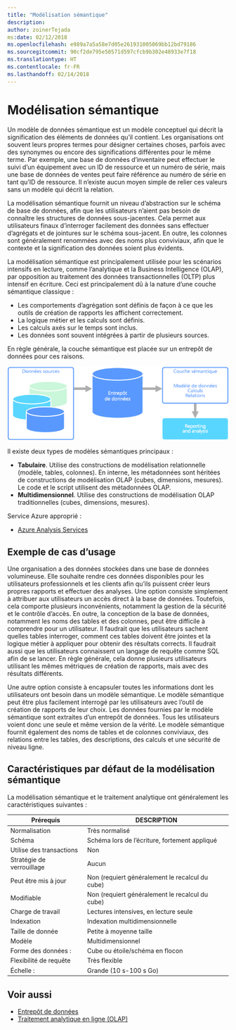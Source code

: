 ```yaml
---
title: "Modélisation sémantique"
description: 
author: zoinerTejada
ms:date: 02/12/2018
ms.openlocfilehash: e989a7a5a58e7d05e261931005069bb12bd79186
ms.sourcegitcommit: 90cf2de795e50571d597cfcb9b302e48933e7f18
ms.translationtype: HT
ms.contentlocale: fr-FR
ms.lasthandoff: 02/14/2018
---
```

# <a name="semantic-modeling"></a>Modélisation sémantique

Un modèle de données sémantique est un modèle conceptuel qui décrit la signification des éléments de données qu’il contient. Les organisations ont souvent leurs propres termes pour désigner certaines choses, parfois avec des synonymes ou encore des significations différentes pour le même terme. Par exemple, une base de données d’inventaire peut effectuer le suivi d’un équipement avec un ID de ressource et un numéro de série, mais une base de données de ventes peut faire référence au numéro de série en tant qu’ID de ressource. Il n’existe aucun moyen simple de relier ces valeurs sans un modèle qui décrit la relation. 

La modélisation sémantique fournit un niveau d’abstraction sur le schéma de base de données, afin que les utilisateurs n’aient pas besoin de connaître les structures de données sous-jacentes. Cela permet aux utilisateurs finaux d’interroger facilement des données sans effectuer d’agrégats et de jointures sur le schéma sous-jacent. En outre, les colonnes sont généralement renommées avec des noms plus conviviaux, afin que le contexte et la signification des données soient plus évidents.

La modélisation sémantique est principalement utilisée pour les scénarios intensifs en lecture, comme l’analytique et la Business Intelligence (OLAP), par opposition au traitement des données transactionnelles (OLTP) plus intensif en écriture. Ceci est principalement dû à la nature d’une couche sémantique classique :

- Les comportements d’agrégation sont définis de façon à ce que les outils de création de rapports les affichent correctement.
- La logique métier et les calculs sont définis.
- Les calculs axés sur le temps sont inclus.
- Les données sont souvent intégrées à partir de plusieurs sources. 

En règle générale, la couche sémantique est placée sur un entrepôt de données pour ces raisons.

![Exemple de schéma d’une couche sémantique entre un entrepôt de données et un outil de création de rapports](./images/semantic-modeling.png)

Il existe deux types de modèles sémantiques principaux :

* **Tabulaire**. Utilise des constructions de modélisation relationnelle (modèle, tables, colonnes). En interne, les métadonnées sont héritées de constructions de modélisation OLAP (cubes, dimensions, mesures). Le code et le script utilisent des métadonnées OLAP.
* **Multidimensionnel**. Utilise des constructions de modélisation OLAP traditionnelles (cubes, dimensions, mesures).

Service Azure approprié :
- [Azure Analysis Services](https://azure.microsoft.com/services/analysis-services/)

## <a name="example-use-case"></a>Exemple de cas d’usage

Une organisation a des données stockées dans une base de données volumineuse. Elle souhaite rendre ces données disponibles pour les utilisateurs professionnels et les clients afin qu’ils puissent créer leurs propres rapports et effectuer des analyses. Une option consiste simplement à attribuer aux utilisateurs un accès direct à la base de données. Toutefois, cela comporte plusieurs inconvénients, notamment la gestion de la sécurité et le contrôle d’accès. En outre, la conception de la base de données, notamment les noms des tables et des colonnes, peut être difficile à comprendre pour un utilisateur. Il faudrait que les utilisateurs sachent quelles tables interroger, comment ces tables doivent être jointes et la logique métier à appliquer pour obtenir des résultats corrects. Il faudrait aussi que les utilisateurs connaissent un langage de requête comme SQL afin de se lancer. En règle générale, cela donne plusieurs utilisateurs utilisant les mêmes métriques de création de rapports, mais avec des résultats différents.

Une autre option consiste à encapsuler toutes les informations dont les utilisateurs ont besoin dans un modèle sémantique. Le modèle sémantique peut être plus facilement interrogé par les utilisateurs avec l’outil de création de rapports de leur choix. Les données fournies par le modèle sémantique sont extraites d’un entrepôt de données. Tous les utilisateurs voient donc une seule et même version de la vérité. Le modèle sémantique fournit également des noms de tables et de colonnes conviviaux, des relations entre les tables, des descriptions, des calculs et une sécurité de niveau ligne.

## <a name="typical-traits-of-semantic-modeling"></a>Caractéristiques par défaut de la modélisation sémantique

La modélisation sémantique et le traitement analytique ont généralement les caractéristiques suivantes :

| Prérequis | DESCRIPTION |
| --- | --- |
| Normalisation | Très normalisé |
| Schéma | Schéma lors de l’écriture, fortement appliqué|
| Utilise des transactions | Non  |
| Stratégie de verrouillage | Aucun |
| Peut être mis à jour | Non (requiert généralement le recalcul du cube) |
| Modifiable | Non (requiert généralement le recalcul du cube) |
| Charge de travail | Lectures intensives, en lecture seule |
| Indexation | Indexation multidimensionnelle |
| Taille de donnée | Petite à moyenne taille |
| Modèle | Multidimensionnel |
| Forme des données :| Cube ou étoile/schéma en flocon |
| Flexibilité de requête | Très flexible |
| Échelle : | Grande (10 s-100 s Go) |

## <a name="see-also"></a>Voir aussi

- [Entrepôt de données](../scenarios/data-warehousing.md)
- [Traitement analytique en ligne (OLAP)](../scenarios/online-analytical-processing.md)